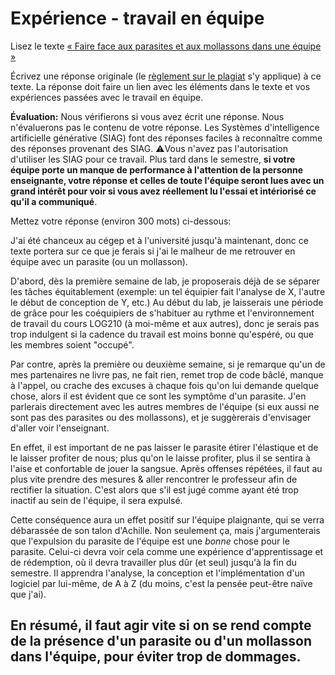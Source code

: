 # Expérience - travail en équipe

Lisez le texte [« Faire face aux parasites et aux mollassons dans une équipe »](https://etsmtl365-my.sharepoint.com/:w:/g/personal/christopher_fuhrman_etsmtl_ca/EcmQ4mhrCt5Ml9FUOiAPMmQBqtH3Z65GXrMLngDaeRCP8g?e=8JXrlf)

Écrivez une réponse originale (le [règlement sur le plagiat](https://www.etsmtl.ca/Etudes/citer-pas-plagier) s'y applique) à ce texte.
La réponse doit faire un lien avec les éléments dans le texte et vos expériences passées avec le travail en équipe.

**Évaluation:** Nous vérifierons si vous avez écrit une réponse.
Nous n'évaluerons pas le contenu de votre réponse.
Les Systèmes d'intelligence artificielle générative (SIAG) font des réponses faciles à reconnaître comme des réponses provenant des SIAG. 
⚠️Vous n'avez pas l'autorisation d'utiliser les SIAG pour ce travail. 
Plus tard dans le semestre, **si votre équipe porte un manque de performance à l'attention de la personne enseignante, votre réponse et celles de toute l'équipe seront lues avec un grand intérêt pour voir si vous avez réellement lu l'essai et intériorisé ce qu'il a communiqué**.

Mettez votre réponse (environ 300 mots) ci-dessous:

J'ai été chanceux au cégep et à l'université jusqu'à maintenant, donc ce texte portera sur ce que je ferais si j'ai le malheur de me retrouver en équipe avec un parasite (ou un mollasson).

D'abord, dès la première semaine de lab, je proposerais déjà de se séparer les tâches équitablement (exemple: un tel équipier fait l'analyse de X, l'autre le début de conception de Y, etc.) Au début du lab, je laisserais une période de grâce pour les coéquipiers de s'habituer au rythme et l'environnement de travail du cours LOG210 (à moi-même et aux autres), donc je serais pas trop indulgent si la cadence du travail est moins bonne qu'espéré, ou que les membres soient "occupé".

Par contre, après la première ou deuxième semaine, si je remarque qu'un de mes partenaires ne livre pas, ne fait rien, remet trop de code bâclé, manque à l'appel, ou crache des excuses à chaque fois qu'on lui demande quelque chose, alors il est évident que ce sont les symptôme d'un parasite. J'en parlerais directement avec les autres membres de l'équipe (si eux aussi ne sont pas des parasites ou des mollassons), et je suggèrerais d'envisager d'aller voir l'enseignant.

En effet, il est important de ne pas laisser le parasite étirer l'élastique et de le laisser profiter de nous; plus qu'on le laisse profiter, plus il se sentira à l'aise et confortable de jouer la sangsue. Après offenses répétées, il faut au plus vite prendre des mesures & aller rencontrer le professeur afin de rectifier la situation. C'est alors que s'il est jugé comme ayant été trop inactif au sein de l'équipe, il sera expulsé.

Cette conséquence aura un effet positif sur l'équipe plaignante, qui se verra débarassée de son talon d'Achille. Non seulement ça, mais j'argumenterais que l'expulsion du parasite de l'équipe est une *bonne* chose pour le parasite. Celui-ci devra voir cela comme une expérience d'apprentissage et de rédemption, où il devra travailler plus dûr (et seul) jusqu'à la fin du semestre. Il apprendra l'analyse, la conception et l'implémentation d'un logiciel par lui-même, de A à Z (du moins, c'est la pensée peut-être naïve que j'ai).

En résumé, il faut agir vite si on se rend compte de la présence d'un parasite ou d'un mollasson dans l'équipe, pour éviter trop de dommages.
---

